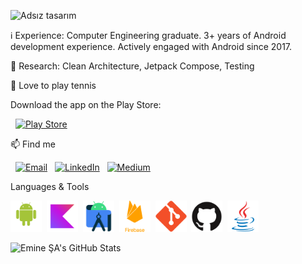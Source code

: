 ![Adsız tasarım](https://github.com/user-attachments/assets/21ed6abc-b827-459e-8d22-5e9394f73d8a)

ℹ️ Experience: Computer Engineering graduate. 3+ years of Android development experience. Actively engaged with Android since 2017.

🌱 Research: Clean Architecture, Jetpack Compose, Testing

🎾 Love to play tennis 

Download the app on the Play Store: 

&nbsp;&nbsp;<a href="https://play.google.com/store/apps/details?id=com.eminesa.chatbotassistant"><img src="https://github.com/eminesa/eminesa/assets/27770096/6f21f6f6-cd73-4b16-9b22-e38511320c97"  title="ChatBot Assistant" alt="Play Store" width="40" height="40" /></a> 


📫 Find me
<div id="contact-icons" align="start">
  &nbsp;&nbsp;<a href="mailto:eminesa34@gmail.com"><img src="https://www.vectorlogo.zone/logos/gmail/gmail-icon.svg"  title="mail" alt="Email" width="40" height="40"/></a>&nbsp;&nbsp;
  <a href="https://www.linkedin.com/in/eminesa"><img src="https://www.vectorlogo.zone/logos/linkedin/linkedin-icon.svg"  title="LinkedIn" alt="LinkedIn" width="40" height="40"/></a>&nbsp;&nbsp;   
  <a href="https://medium.com/@eminesaa"><img src="https://www.vectorlogo.zone/logos/medium/medium-tile.svg" title="Medium" alt="Medium" width="40" height="40"/></a>&nbsp;&nbsp;
</div>

  
Languages & Tools
  <div id="icons" align="start">
    <img src="https://github.com/devicons/devicon/blob/master/icons/android/android-original-wordmark.svg" title="Android" alt="android" width="50" height="50"/>&nbsp;
    <img src="https://github.com/devicons/devicon/blob/master/icons/kotlin/kotlin-original.svg" title="Kotlin" alt="kotlin" width="50" height="50"/>&nbsp;
    <img src="https://github.com/devicons/devicon/blob/master/icons/androidstudio/androidstudio-original.svg" title="Android Studio" alt="androidStudio" width="50" height="50"/>&nbsp;
    <img src="https://github.com/devicons/devicon/blob/master/icons/firebase/firebase-plain-wordmark.svg" title="Google Firebase" alt="firebase" width="50" height="50"/>&nbsp;
    <img src="https://github.com/devicons/devicon/blob/master/icons/git/git-original.svg" title="Git" alt="git" width="50" height="50"/>&nbsp;
    <img src="https://github.com/devicons/devicon/blob/master/icons/github/github-original.svg" title="GitHub" alt="github" width="50" height="50"/>&nbsp;
    <img src="https://github.com/devicons/devicon/blob/master/icons/java/java-original.svg" title="Java" alt="java" width="50" height="50"/>&nbsp;
</div>

![Emine ŞA's GitHub Stats](https://github-readme-stats.vercel.app/api?username=eminesa&show_icons=true&theme=default)

